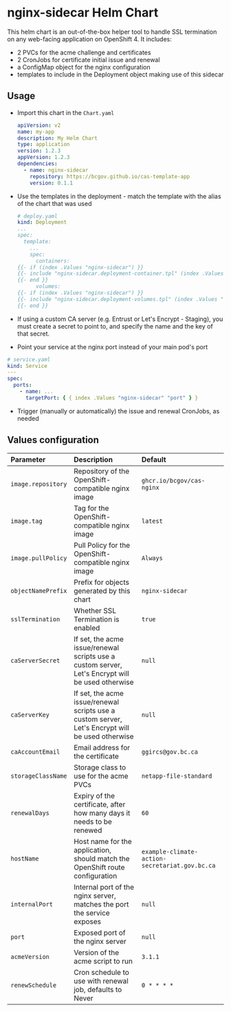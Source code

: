 # nginx-sidecar Helm Chart

This helm chart is an out-of-the-box helper tool to handle SSL termination on any web-facing application on OpenShift 4.
It includes:

- 2 PVCs for the acme challenge and certificates
- 2 CronJobs for certificate initial issue and renewal
- a ConfigMap object for the nginx configuration
- templates to include in the Deployment object making use of this sidecar

## Usage

- Import this chart in the `Chart.yaml`

  ```yaml
  apiVersion: v2
  name: my-app
  description: My Helm Chart
  type: application
  version: 1.2.3
  appVersion: 1.2.3
  dependencies:
    - name: nginx-sidecar
      repository: https://bcgov.github.io/cas-template-app
      version: 0.1.1
  ```

- Use the templates in the deployment - match the template with the alias of the chart that was used

  ```yaml
  # deploy.yaml
  kind: Deployment
  ...
  spec:
    template:
      ...
      spec:
        containers:
  {{- if (index .Values "nginx-sidecar") }}
  {{- include "nginx-sidecar.deployment-container.tpl" (index .Values "nginx-sidecar") | indent 6 }}
  {{- end }}
        volumes:
  {{- if (index .Values "nginx-sidecar") }}
  {{- include "nginx-sidecar.deployment-volumes.tpl" (index .Values "nginx-sidecar") | indent 8 }}
  {{- end }}
  ```

- If using a custom CA server (e.g. Entrust or Let's Encrypt - Staging), you must create a secret to point to, and specify the name and the key of that secret.

- Point your service at the nginx port instead of your main pod's port

```yaml
# service.yaml
kind: Service
---
spec:
  ports:
    - name: ...
      targetPort: { { index .Values "nginx-sidecar" "port" } }
```

- Trigger (manually or automatically) the issue and renewal CronJobs, as needed

## Values configuration

| Parameter          | Description                                                                                      | Default                                        |
| :----------------- | :----------------------------------------------------------------------------------------------- | :--------------------------------------------- |
| `image.repository` | Repository of the OpenShift-compatible nginx image                                               | `ghcr.io/bcgov/cas-nginx`                      |
| `image.tag`        | Tag for the OpenShift-compatible nginx image                                                     | `latest`                                       |
| `image.pullPolicy` | Pull Policy for the OpenShift-compatible nginx image                                             | `Always`                                       |
| `objectNamePrefix` | Prefix for objects generated by this chart                                                       | `nginx-sidecar`                                |
| `sslTermination`   | Whether SSL Termination is enabled                                                               | `true`                                         |
| `caServerSecret`   | If set, the acme issue/renewal scripts use a custom server, Let's Encrypt will be used otherwise | `null`                                         |
| `caServerKey`      | If set, the acme issue/renewal scripts use a custom server, Let's Encrypt will be used otherwise | `null`                                         |
| `caAccountEmail`   | Email address for the certificate                                                                | `ggircs@gov.bc.ca`                             |
| `storageClassName` | Storage class to use for the acme PVCs                                                           | `netapp-file-standard`                         |
| `renewalDays`      | Expiry of the certificate, after how many days it needs to be renewed                            | `60`                                           |
| `hostName`         | Host name for the application, should match the OpenShift route configuration                    | `example-climate-action-secretariat.gov.bc.ca` |
| `internalPort`     | Internal port of the nginx server, matches the port the service exposes                          | `null`                                         |
| `port`             | Exposed port of the nginx server                                                                 | `null`                                         |
| `acmeVersion`      | Version of the acme script to run                                                                | `3.1.1`                                        |
| `renewSchedule`    | Cron schedule to use with renewal job, defaults to Never                                         | `0 * * * *`                                    |
